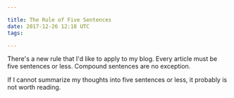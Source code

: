 ```yaml
---

title: The Rule of Five Sentences
date: 2017-12-26 12:18 UTC
tags: 

---
```

There's a new rule that I'd like to apply to my blog.  Every article must be five sentences or less. Compound sentences are no exception.

If I cannot summarize my thoughts into five sentences or less, it probably is not worth reading.
